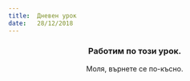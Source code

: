 ```yaml
---
title:  Дневен урок
date:   28/12/2018
---
```


### <center>Работим по този урок.</center>
<center>Моля, върнете се по-късно.</center>